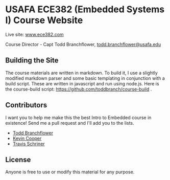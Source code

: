 # USAFA ECE382 (Embedded Systems I) Course Website

Live site: www.ece382.com

Course Director - Capt Todd Branchflower, todd.branchflower@usafa.edu

## Building the Site

The course materials are written in markdown.  To build it, I use a slightly modified markdown parser and some basic templating in conjunction with a build script.  These are written in javascript and run using node.js.  Here is the course-build script: https://github.com/toddbranch/course-build .

## Contributors

I want you to help me make this the best Intro to Embedded course in existence!  Send me a pull request and I'll add you to the lists.

- [Todd Branchflower](https://github.com/toddbranch)
- [Kevin Cooper](https://github.com/KevinCooper)
- [Travis Schriner](https://github.com/travisschriner)

## License

Anyone is free to use or modify this material for any purpose.
